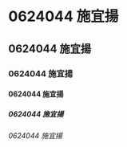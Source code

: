 # 0624044 施宜揚

## 0624044 施宜揚

### 0624044 施宜揚

#### 0624044 施宜揚

##### 0624044 施宜揚

###### 0624044 施宜揚
